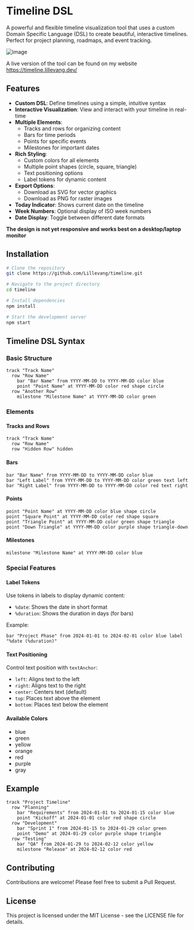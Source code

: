 # Timeline DSL

A powerful and flexible timeline visualization tool that uses a custom Domain Specific Language (DSL) to create beautiful, interactive timelines. Perfect for project planning, roadmaps, and event tracking.

![image](https://github.com/user-attachments/assets/c5fa5ed5-4ed9-4192-bfa8-9c5bb9e830b5)

A live version of the tool can be found on my website https://timeline.lillevang.dev/

## Features

- **Custom DSL**: Define timelines using a simple, intuitive syntax
- **Interactive Visualization**: View and interact with your timeline in real-time
- **Multiple Elements**:
  - Tracks and rows for organizing content
  - Bars for time periods
  - Points for specific events
  - Milestones for important dates
- **Rich Styling**:
  - Custom colors for all elements
  - Multiple point shapes (circle, square, triangle)
  - Text positioning options
  - Label tokens for dynamic content
- **Export Options**:
  - Download as SVG for vector graphics
  - Download as PNG for raster images
- **Today Indicator**: Shows current date on the timeline
- **Week Numbers**: Optional display of ISO week numbers
- **Date Display**: Toggle between different date formats

**The design is not yet responsive and works best on a desktop/laptop monitor**

## Installation

```bash
# Clone the repository
git clone https://github.com/Lillevang/timeline.git

# Navigate to the project directory
cd timeline

# Install dependencies
npm install

# Start the development server
npm start
```

## Timeline DSL Syntax

### Basic Structure

```
track "Track Name"
  row "Row Name"
    bar "Bar Name" from YYYY-MM-DD to YYYY-MM-DD color blue
    point "Point Name" at YYYY-MM-DD color red shape circle
  row "Another Row"
    milestone "Milestone Name" at YYYY-MM-DD color green
```

### Elements

#### Tracks and Rows
```
track "Track Name"
  row "Row Name"
  row "Hidden Row" hidden
```

#### Bars
```
bar "Bar Name" from YYYY-MM-DD to YYYY-MM-DD color blue
bar "Left Label" from YYYY-MM-DD to YYYY-MM-DD color green text left
bar "Right Label" from YYYY-MM-DD to YYYY-MM-DD color red text right
```

#### Points
```
point "Point Name" at YYYY-MM-DD color blue shape circle
point "Square Point" at YYYY-MM-DD color red shape square
point "Triangle Point" at YYYY-MM-DD color green shape triangle
point "Down Triangle" at YYYY-MM-DD color purple shape triangle-down
```

#### Milestones
```
milestone "Milestone Name" at YYYY-MM-DD color blue
```

### Special Features

#### Label Tokens
Use tokens in labels to display dynamic content:
- `%date`: Shows the date in short format
- `%duration`: Shows the duration in days (for bars)

Example:
```
bar "Project Phase" from 2024-01-01 to 2024-02-01 color blue label "%date (%duration)"
```

#### Text Positioning
Control text position with `textAnchor`:
- `left`: Aligns text to the left
- `right`: Aligns text to the right
- `center`: Centers text (default)
- `top`: Places text above the element
- `bottom`: Places text below the element

#### Available Colors
- blue
- green
- yellow
- orange
- red
- purple
- gray

## Example

```
track "Project Timeline"
  row "Planning"
    bar "Requirements" from 2024-01-01 to 2024-01-15 color blue
    point "Kickoff" at 2024-01-01 color red shape circle
  row "Development"
    bar "Sprint 1" from 2024-01-15 to 2024-01-29 color green
    point "Demo" at 2024-01-29 color purple shape triangle
  row "Testing"
    bar "QA" from 2024-01-29 to 2024-02-12 color yellow
    milestone "Release" at 2024-02-12 color red
```

## Contributing

Contributions are welcome! Please feel free to submit a Pull Request.

## License

This project is licensed under the MIT License - see the LICENSE file for details. 

